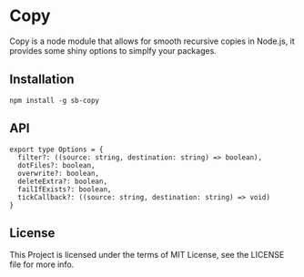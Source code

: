 Copy
=====

Copy is a node module that allows for smooth recursive copies in Node.js, it provides some shiny options to simplfy your packages.

## Installation
```
npm install -g sb-copy
```

## API
```
export type Options = {
  filter?: ((source: string, destination: string) => boolean),
  dotFiles?: boolean,
  overwrite?: boolean,
  deleteExtra?: boolean,
  failIfExists?: boolean,
  tickCallback?: ((source: string, destination: string) => void)
}
```

## License

This Project is licensed under the terms of MIT License, see the LICENSE file for more info.
